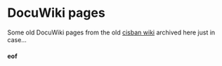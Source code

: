 # DocuWiki pages

Some old DocuWiki pages from the old [cisban wiki](http://bsu-srv.ncl.ac.uk/cisban/doku.php?id=people:darren) archived here just in case...


#### eof


